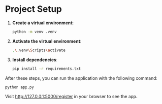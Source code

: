 # Project Setup



1. **Create a virtual environment**:
    ```bash
    python -m venv .venv
    ```

2. **Activate the virtual environment**:
      ```bash
      .\.venv\Scripts\activate
      ```

4. **Install dependencies**:
    ```bash
    pip install -r requirements.txt
    ```

After these steps, you can run the application with the following command:
```bash
python app.py
```

Visit http://127.0.0.1:5000/register in your browser to see the app.
